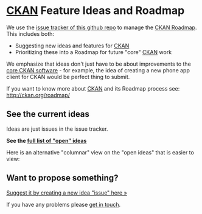 # [CKAN][] Feature Ideas and Roadmap

We use the [issue tracker of this github repo][issues] to manage the [CKAN Roadmap][roadmap]. This includes both:

* Suggesting new ideas and features for [CKAN][]
* Prioritizing these into a Roadmap for future "core" [CKAN][] work

We emphasize that ideas don't just have to be about improvements to the [core CKAN software][core] - for example, the idea of creating a new phone app client for CKAN would be perfect thing to submit.

If you want to know more about [CKAN][] and its Roadmap process see: <http://ckan.org/roadmap/>

[roadmap]: http://ckan.org/roadmap/
[issues]: https://github.com/ckan/ideas-and-roadmap/issues
[ckan]: http://ckan.org/
[core]: https://github.com/ckan/ckan

## See the current ideas

Ideas are just issues in the issue tracker.

**See the [full list of "open" ideas][issues]**

Here is an alternative "columnar" view on the "open ideas" that is easier to view:

## Want to propose something?

[Suggest it by creating a new idea "issue" here &raquo;](https://github.com/ckan/ideas-and-roadmap/issues/new)

If you have any problems please [get in touch][contact].

[contact]: http://ckan.org/contact/
